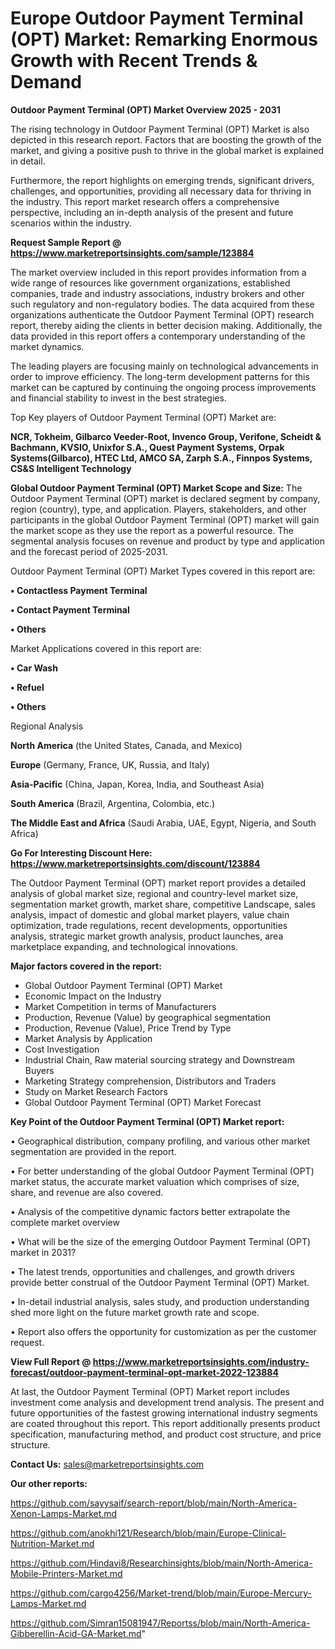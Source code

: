 # Europe Outdoor Payment Terminal (OPT) Market: Remarking Enormous Growth with Recent Trends & Demand

<Strong> Outdoor Payment Terminal (OPT) Market Overview 2025 - 2031</strong>

The rising technology in Outdoor Payment Terminal (OPT) Market is also depicted in this research report. Factors that are boosting the growth of the market, and giving a positive push to thrive in the global market is explained in detail.

Furthermore, the report highlights on emerging trends, significant drivers, challenges, and opportunities, providing all necessary data for thriving in the industry. This report market research offers a comprehensive perspective, including an in-depth analysis of the present and future scenarios within the industry.

<strong>Request Sample Report @ <a href=https://www.marketreportsinsights.com/sample/123884>https://www.marketreportsinsights.com/sample/123884</a></strong>

The market overview included in this report provides information from a wide range of resources like government organizations, established companies, trade and industry associations, industry brokers and other such regulatory and non-regulatory bodies. The data acquired from these organizations authenticate the Outdoor Payment Terminal (OPT) research report, thereby aiding the clients in better decision making. Additionally, the data provided in this report offers a contemporary understanding of the market dynamics.

The leading players are focusing mainly on technological advancements in order to improve efficiency. The long-term development patterns for this market can be captured by continuing the ongoing process improvements and financial stability to invest in the best strategies.

Top Key players of Outdoor Payment Terminal (OPT) Market are:

<strong>NCR, Tokheim, Gilbarco Veeder-Root, Invenco Group, Verifone, Scheidt & Bachmann, KVSIO, Unixfor S.A., Quest Payment Systems, Orpak Systems(Gilbarco), HTEC Ltd, AMCO SA, Zarph S.A., Finnpos Systems, CS&S Intelligent Technology</strong>

<strong><b>Global Outdoor Payment Terminal (OPT) Market Scope and Size:</b></strong>
The Outdoor Payment Terminal (OPT) market is declared segment by company, region (country), type, and application. Players, stakeholders, and other participants in the global Outdoor Payment Terminal (OPT) market will gain the market scope as they use the report as a powerful resource. The segmental analysis focuses on revenue and product by type and application and the forecast period of 2025-2031.

Outdoor Payment Terminal (OPT) Market Types covered in this report are:

<strong>• Contactless Payment Terminal

• Contact Payment Terminal

• Others</strong>

Market Applications covered in this report are:

<strong>• Car Wash

• Refuel

• Others</strong> 

Regional Analysis

<strong>North America</strong> (the United States, Canada, and Mexico)

<strong>Europe</strong> (Germany, France, UK, Russia, and Italy)

<strong>Asia-Pacific</strong> (China, Japan, Korea, India, and Southeast Asia)

<strong>South America</strong> (Brazil, Argentina, Colombia, etc.)

<strong>The Middle East and Africa</strong> (Saudi Arabia, UAE, Egypt, Nigeria, and South Africa)

<strong>Go For Interesting Discount Here: <a href=https://www.marketreportsinsights.com/discount/123884>https://www.marketreportsinsights.com/discount/123884</a></strong>

The Outdoor Payment Terminal (OPT) market report provides a detailed analysis of global market size, regional and country-level market size, segmentation market growth, market share, competitive Landscape, sales analysis, impact of domestic and global market players, value chain optimization, trade regulations, recent developments, opportunities analysis, strategic market growth analysis, product launches, area marketplace expanding, and technological innovations.

<strong><b>Major factors covered in the report:</b></strong>
<ul>
  <li>Global Outdoor Payment Terminal (OPT) Market </li>
  <li>Economic Impact on the Industry</li>
  <li>Market Competition in terms of Manufacturers</li>
  <li>Production, Revenue (Value) by geographical segmentation</li>
  <li>Production, Revenue (Value), Price Trend by Type</li>
  <li>Market Analysis by Application</li>
  <li>Cost Investigation</li>
  <li>Industrial Chain, Raw material sourcing strategy and Downstream Buyers</li>
  <li>Marketing Strategy comprehension, Distributors and Traders</li>
  <li>Study on Market Research Factors</li>
  <li>Global Outdoor Payment Terminal (OPT) Market Forecast</li>
</ul>

<strong><b>Key Point of the Outdoor Payment Terminal (OPT) Market report:</b></strong>

• Geographical distribution, company profiling, and various other market segmentation are provided in the report.

• For better understanding of the global Outdoor Payment Terminal (OPT) market status, the accurate market valuation which comprises of size, share, and revenue are also covered.

• Analysis of the competitive dynamic factors better extrapolate the complete market overview

• What will be the size of the emerging Outdoor Payment Terminal (OPT) market in 2031?

• The latest trends, opportunities and challenges, and growth drivers provide better construal of the Outdoor Payment Terminal (OPT) Market.

• In-detail industrial analysis, sales study, and production understanding shed more light on the future market growth rate and scope.

• Report also offers the opportunity for customization as per the customer request.

<strong><b>View Full Report @ <a href=https://www.marketreportsinsights.com/industry-forecast/outdoor-payment-terminal-opt-market-2022-123884>https://www.marketreportsinsights.com/industry-forecast/outdoor-payment-terminal-opt-market-2022-123884</a></b></strong>


At last, the Outdoor Payment Terminal (OPT) Market report includes investment come analysis and development trend analysis. The present and future opportunities of the fastest growing international industry segments are coated throughout this report. This report additionally presents product specification, manufacturing method, and product cost structure, and price structure.

<strong>Contact Us:</strong>
sales@marketreportsinsights.com

<strong>Our other reports:</strong>

<a href=https://github.com/sayysaif/search-report/blob/main/North-America-Xenon-Lamps-Market.md>https://github.com/sayysaif/search-report/blob/main/North-America-Xenon-Lamps-Market.md</a>

<a href=https://github.com/anokhi121/Research/blob/main/Europe-Clinical-Nutrition-Market.md>https://github.com/anokhi121/Research/blob/main/Europe-Clinical-Nutrition-Market.md</a>

<a href=https://github.com/Hindavi8/Researchinsights/blob/main/North-America-Mobile-Printers-Market.md>https://github.com/Hindavi8/Researchinsights/blob/main/North-America-Mobile-Printers-Market.md</a>

<a href=https://github.com/cargo4256/Market-trend/blob/main/Europe-Mercury-Lamps-Market.md>https://github.com/cargo4256/Market-trend/blob/main/Europe-Mercury-Lamps-Market.md</a>

<a href=https://github.com/Simran15081947/Reportss/blob/main/North-America-Gibberellin-Acid-GA-Market.md>https://github.com/Simran15081947/Reportss/blob/main/North-America-Gibberellin-Acid-GA-Market.md</a>"
